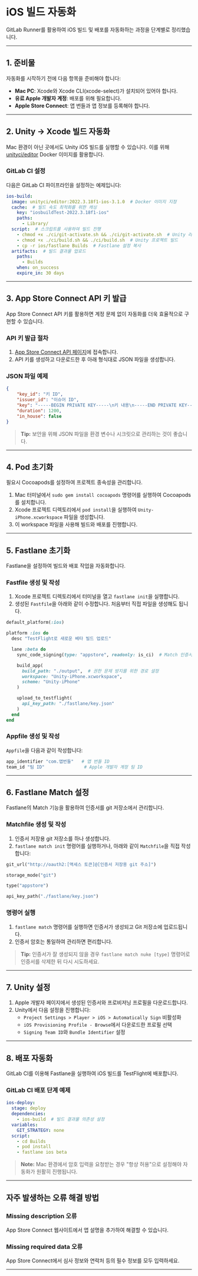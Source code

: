 # iOS 빌드 자동화

GitLab Runner를 활용하여 iOS 빌드 및 배포를 자동화하는 과정을 단계별로 정리했습니다.

---

## 1. 준비물
자동화를 시작하기 전에 다음 항목을 준비해야 합니다:

- **Mac PC**: Xcode와 Xcode CLI(xcode-select)가 설치되어 있어야 합니다.
- **유료 Apple 개발자 계정**: 배포를 위해 필요합니다.
- **Apple Store Connect**: 앱 번들과 앱 정보를 등록해야 합니다.

---

## 2. Unity -> Xcode 빌드 자동화
Mac 환경이 아닌 곳에서도 Unity iOS 빌드를 실행할 수 있습니다. 이를 위해 [unityci/editor](https://hub.docker.com/r/unityci/editor/tags) Docker 이미지를 활용합니다.

### GitLab CI 설정
다음은 GitLab CI 파이프라인을 설정하는 예제입니다:

```yml
ios-build:
  image: unityci/editor:2022.3.18f1-ios-3.1.0  # Docker 이미지 지정
  cache:  # 빌드 속도 최적화를 위한 캐싱
    key: "iosbuildTest-2022.3.18f1-ios"
    paths:
      - Library/
  script:  # 스크립트를 사용하여 빌드 진행
    - chmod +x ./ci/git-activate.sh && ./ci/git-activate.sh  # Unity 라이선스 활성화
    - chmod +x ./ci/build.sh && ./ci/build.sh  # Unity 프로젝트 빌드
    - cp -r ios/fastlane Builds  # Fastlane 설정 복사
  artifacts:  # 빌드 결과물 업로드
    paths:
      - Builds
    when: on_success
    expire_in: 30 days
```

---

## 3. App Store Connect API 키 발급
App Store Connect API 키를 활용하면 계정 문제 없이 자동화를 더욱 효율적으로 구현할 수 있습니다.

### API 키 발급 절차
1. [App Store Connect API 페이지](https://appstoreconnect.apple.com/access/integrations/api)에 접속합니다.
2. API 키를 생성하고 다운로드한 후 아래 형식대로 JSON 파일을 생성합니다.

### JSON 파일 예제
```json
{
    "key_id": "키 ID",
    "issuer_id": "이슈어 ID",
    "key": "-----BEGIN PRIVATE KEY-----\n키 내용\n-----END PRIVATE KEY-----",
    "duration": 1200,
    "in_house": false
}
```
> **Tip:** 보안을 위해 JSON 파일을 환경 변수나 시크릿으로 관리하는 것이 좋습니다.

---

## 4. Pod 초기화
필요시 Cocoapods를 설정하여 프로젝트 종속성을 관리합니다.

1. Mac 터미널에서 `sudo gem install cocoapods` 명령어를 실행하여 Cocoapods를 설치합니다.
2. Xcode 프로젝트 디렉토리에서 `pod install`을 실행하여 `Unity-iPhone.xcworkspace` 파일을 생성합니다.
3. 이 workspace 파일을 사용해 빌드와 배포를 진행합니다.

---

## 5. Fastlane 초기화

Fastlane을 설정하여 빌드와 배포 작업을 자동화합니다.

### Fastfile 생성 및 작성
1. Xcode 프로젝트 디렉토리에서 터미널을 열고 `fastlane init`을 실행합니다.
2. 생성된 `Fastfile`을 아래와 같이 수정합니다. 처음부터 직접 파일을 생성해도 됩니다.

```ruby
default_platform(:ios)

platform :ios do
  desc "TestFlight로 새로운 베타 빌드 업로드"

  lane :beta do
    sync_code_signing(type: "appstore", readonly: is_ci)  # Match 인증서 동기화

    build_app(
      build_path: "./output",  # 권한 문제 방지를 위한 경로 설정
      workspace: "Unity-iPhone.xcworkspace",
      scheme: "Unity-iPhone"
    )

    upload_to_testflight(
      api_key_path: "./fastlane/key.json"
    )
  end
end
```

### Appfile 생성 및 작성
`Appfile`을 다음과 같이 작성합니다:

```ruby
app_identifier "com.앱번들"   # 앱 번들 ID
team_id "팀 ID"               # Apple 개발자 계정 팀 ID
```

---

## 6. Fastlane Match 설정

Fastlane의 Match 기능을 활용하여 인증서를 git 저장소에서 관리합니다.

### Matchfile 생성 및 작성
1. 인증서 저장용 git 저장소를 하나 생성합니다.
2. `fastlane match init` 명령어를 실행하거나, 아래와 같이 `Matchfile`을 직접 작성합니다:

```ruby
git_url("http://oauth2:[액세스 토큰]@[인증서 저장용 git 주소]")

storage_mode("git")

type("appstore")

api_key_path("./fastlane/key.json")
```

### 명령어 실행
1. `fastlane match` 명령어를 실행하면 인증서가 생성되고 Git 저장소에 업로드됩니다.
2. 인증서 암호는 통일하여 관리하면 편리합니다.

> **Tip:** 인증서가 잘 생성되지 않을 경우 `fastlane match nuke [type]` 명령어로 인증서를 삭제한 뒤 다시 시도하세요.

---

## 7. Unity 설정

1. Apple 개발자 페이지에서 생성된 인증서와 프로비저닝 프로필을 다운로드합니다.
2. Unity에서 다음 설정을 진행합니다:
   - `Project Settings > Player > iOS > Automatically Sign` 비활성화
   - `iOS Provisioning Profile - Browse`에서 다운로드한 프로필 선택
   - `Signing Team ID`와 `Bundle Identifier` 설정

---

## 8. 배포 자동화

GitLab CI를 이용해 Fastlane을 실행하여 iOS 빌드를 TestFlight에 배포합니다.

### GitLab CI 배포 단계 예제
```yml
ios-deploy:
  stage: deploy
  dependencies:  
    - ios-build  # 빌드 결과물 의존성 설정
  variables:
    GIT_STRATEGY: none
  script:
    - cd Builds
    - pod install
    - fastlane ios beta
```

> **Note:** Mac 환경에서 암호 입력을 요청받는 경우 "항상 허용"으로 설정해야 자동화가 원활히 진행됩니다.

---

## 자주 발생하는 오류 해결 방법

### Missing description 오류
App Store Connect 웹사이트에서 앱 설명을 추가하여 해결할 수 있습니다.

### Missing required data 오류
App Store Connect에서 심사 정보와 연락처 등의 필수 정보를 모두 입력하세요.

---